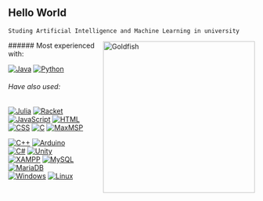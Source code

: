 ## Hello World

`Studing Artificial Intelligence and Machine Learning in university`

<img align="right" width=310px alt="Goldfish" src="https://i.imgur.com/Fzw6yDs.gif"/>
###### Most experienced with:
  
[![Java](https://custom-icon-badges.demolab.com/badge/Java-<3-red.svg?logo=java-14)](https://www.java.com/en/) [![Python](https://img.shields.io/badge/Python-:D-blue?logo=Python)](https://www.python.org/)
###### Have also used:

[![Julia](https://img.shields.io/badge/-Julia-333333?logo=Julia)](https://julialang.org/) [![Racket](https://custom-icon-badges.demolab.com/badge/-Racket-333333.svg?logo=racket-logo)](#) [![JavaScript](https://img.shields.io/badge/-JavaScript-333333?logo=javascript)](#) [![HTML](https://img.shields.io/badge/-HTML-333333?logo=HTML5)](#) [![CSS](https://img.shields.io/badge/-CSS-333333?logo=CSS3&logoColor=1572B6)](#) [![C](https://img.shields.io/badge/C-333333?logo=c&logoColor=white)](#) [![MaxMSP](https://img.shields.io/badge/MaxMSP-333333)](#)    

[![C++](https://img.shields.io/badge/C++-mediumslateblue.svg?logo=c%2B%2B&logoColor=white)](#) [![Arduino](https://img.shields.io/badge/Arduino-3186a0?logo=arduino&logoColor=white)](https://www.arduino.cc/)  
[![C#](https://custom-icon-badges.demolab.com/badge/C%23-mediumorchid.svg?logo=cshrp&logoColor=white)](#) [![Unity](https://img.shields.io/badge/Unity-black.svg?logo=unity)](#)  
[![XAMPP](https://custom-icon-badges.demolab.com/badge/XAMPP-333333.svg?logo=xampp-logo&Color=white)](#) [![MySQL](https://img.shields.io/badge/MySQL-4479A1?logo=mysql&logoColor=white)](#) [![MariaDB](https://img.shields.io/badge/MariaDB-003545?logo=mariadb&logoColor=white)](#)  
[![Windows](https://custom-icon-badges.demolab.com/badge/Windows-0078D6?logo=windows11&logoColor=white)](#) [![Linux](https://img.shields.io/badge/Linux-green?logo=linux&logoColor=black)](#)  
